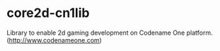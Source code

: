 # core2d-cn1lib
Library to enable 2d gaming development on Codename One platform.(http://www.codenameone.com)
